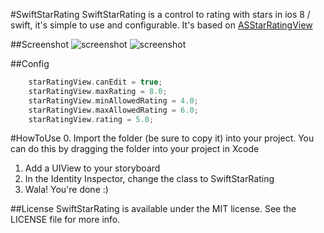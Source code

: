 #SwiftStarRating
SwiftStarRating is a control to rating with stars in ios 8 / swift, it's simple to use and configurable. It's based on [ASStarRatingView](https://github.com/yanguango/ASStarRatingView)

##Screenshot
![screenshot](http://f.cl.ly/items/1j3p3T3T450V3b3Z260B/Screen%20Shot%202012-01-16%20at%20%E4%B8%8B%E5%8D%884.01.24.png "screenshot #1")
![screenshot](http://s23.postimg.org/4mxwc85cr/i_OS_Simulator_Screen_Shot_Nov_22_2014_11_00_41.png "screenshot #2")

##Config
``` swift
	starRatingView.canEdit = true;
	starRatingView.maxRating = 8.0;
	starRatingView.minAllowedRating = 4.0;
	starRatingView.maxAllowedRating = 6.0;
	starRatingView.rating = 5.0;
```
#HowToUse
0. Import the folder (be sure to copy it) into your project. You can do this by dragging the folder into your project in Xcode
1. Add a UIView to your storyboard
2. In the Identity Inspector, change the class to SwiftStarRating
2. Wala! You're done :) 

##License
SwiftStarRating is available under the MIT license. See the LICENSE file for more info.